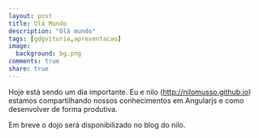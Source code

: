 ```yaml
---
layout: post
title: Olá Mundo
description: "Olá mundo"
tags: [gdgvitoria,apresentacao]
image:
  background: bg.png
comments: true
share: true
---
```


Hoje está sendo um dia importante. Eu e nilo (http://nilomusso.github.io) estamos compartilhando nossos conhecimentos em Angularjs e como desenvolver de forma produtiva. 


Em breve o dojo será disponibilizado no blog do nilo.
